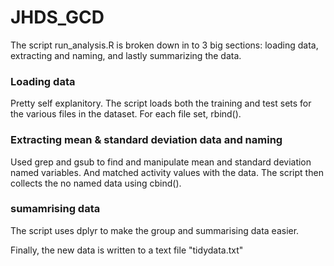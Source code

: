JHDS_GCD
========

The script run_analysis.R is broken down in to 3 big sections: loading data, extracting and naming, and lastly summarizing the data.

### Loading data
Pretty self explanitory. The script loads both the training and test sets for the various files in the dataset. For each file set, rbind().

### Extracting mean & standard deviation data and naming
Used grep and gsub to find and manipulate mean and standard deviation named variables. And matched activity values with the data. The script then collects the no named data using cbind().

### sumamrising data
The script uses dplyr to make the group and summarising data easier.

Finally, the new data is written to a text file "tidydata.txt"

